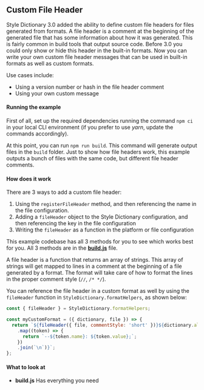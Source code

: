## Custom File Header

Style Dictionary 3.0 added the ability to define custom file headers for files generated from formats. A file header is a comment at the beginning of the generated file that has some information about how it was generated. This is fairly common in build tools that output source code. Before 3.0 you could only show or hide this header in the built-in formats. Now you can write your own custom file header messages that can be used in built-in formats as well as custom formats.

Use cases include:

- Using a version number or hash in the file header comment
- Using your own custom message

#### Running the example

First of all, set up the required dependencies running the command `npm ci` in your local CLI environment (if you prefer to use _yarn_, update the commands accordingly).

At this point, you can run `npm run build`. This command will generate output files in the `build` folder. Just to show how file headers work, this example outputs a bunch of files with the same code, but different file header comments.

#### How does it work

There are 3 ways to add a custom file header:

1. Using the `registerFileHeader` method, and then referencing the name in the file configuration.
1. Adding a `fileHeader` object to the Style Dictionary configuration, and then referencing the key in the file configuration
1. Writing the `fileHeader` as a function in the platform or file configuration

This example codebase has all 3 methods for you to see which works best for you. All 3 methods are in the [**build.js**](/build.js) file.

A file header is a function that returns an array of strings. This array of strings will get mapped to lines in a comment at the beginning of a file generated by a format. The format will take care of how to format the lines in the proper comment style (`//`, `/* */`).

You can reference the file header in a custom format as well by using the `fileHeader` function in `StyleDictionary.formatHelpers`, as shown below:

```javascript
const { fileHeader } = StyleDictionary.formatHelpers;

const myCustomFormat = ({ dictionary, file }) => {
  return `${fileHeader({ file, commentStyle: 'short' })}${dictionary.allTokens
    .map((token) => {
      return `--${token.name}: ${token.value};`;
    })
    .join(`\n`)}`;
};
```

#### What to look at

- **build.js** Has everything you need
